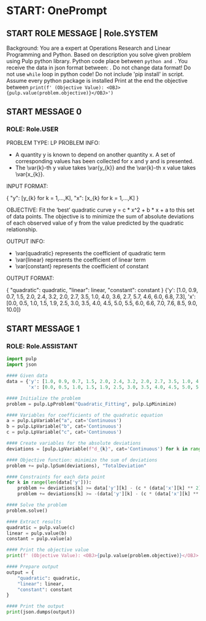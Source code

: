 # START: OnePrompt 
## START ROLE MESSAGE | Role.SYSTEM 
Background: You are a expert at Operations Research and Linear Programming and Python. Based on description you solve given problem using Pulp python library. Python code place between ```python and ```. You receive the data in json format between: <DATA></DATA>. Do not change data format! Do not use `while` loop in python code! Do not include 'pip install' in script. Assume every python package is installed Print at the end the objective between <OBJ></OBJ> `print(f' (Objective Value): <OBJ>{pulp.value(problem.objective)}</OBJ>')`  
## START MESSAGE 0 
### ROLE: Role.USER
<DESCRIPTION>
PROBLEM TYPE: LP
PROBLEM INFO:

- A quantity y is known to depend on another quantity x. A set of corresponding values has been collected for x and y and is presented.
- The \var{k}-th y value takes \var{y_{k}} and the \var{k}-th x value takes \var{x_{k}}.

INPUT FORMAT:

{
    "y": [y_{k} for k = 1,...,K],
    "x": [x_{k} for k = 1,...,K]
}


OBJECTIVE: Fit the ‘best’ quadratic curve y = c * x^2 + b * x + a to this set of data points. The objective is to minimize the sum of absolute deviations of each observed value of y from the value predicted by the quadratic relationship.

OUTPUT INFO:

- \var{quadratic} represents the coefficient of quadratic term
- \var{linear} represents the coefficient of linear term
- \var{constant} represents the coefficient of constant

OUTPUT FORMAT:

{
    "quadratic": quadratic,
    "linear": linear,
    "constant": constant
}
</DESCRIPTION>
<DATA>
{'y': [1.0, 0.9, 0.7, 1.5, 2.0, 2.4, 3.2, 2.0, 2.7, 3.5, 1.0, 4.0, 3.6, 2.7, 5.7, 4.6, 6.0, 6.8, 7.3], 'x': [0.0, 0.5, 1.0, 1.5, 1.9, 2.5, 3.0, 3.5, 4.0, 4.5, 5.0, 5.5, 6.0, 6.6, 7.0, 7.6, 8.5, 9.0, 10.0]}</DATA>


## START MESSAGE 1 
### ROLE: Role.ASSISTANT
```python
import pulp
import json

#### Given data
data = {'y': [1.0, 0.9, 0.7, 1.5, 2.0, 2.4, 3.2, 2.0, 2.7, 3.5, 1.0, 4.0, 3.6, 2.7, 5.7, 4.6, 6.0, 6.8, 7.3], 
        'x': [0.0, 0.5, 1.0, 1.5, 1.9, 2.5, 3.0, 3.5, 4.0, 4.5, 5.0, 5.5, 6.0, 6.6, 7.0, 7.6, 8.5, 9.0, 10.0]}

#### Initialize the problem
problem = pulp.LpProblem("Quadratic_Fitting", pulp.LpMinimize)

#### Variables for coefficients of the quadratic equation
a = pulp.LpVariable("a", cat='Continuous')
b = pulp.LpVariable("b", cat='Continuous')
c = pulp.LpVariable("c", cat='Continuous')

#### Create variables for the absolute deviations
deviations = [pulp.LpVariable(f"d_{k}", cat='Continuous') for k in range(len(data['y']))]

#### Objective function: minimize the sum of deviations
problem += pulp.lpSum(deviations), "TotalDeviation"

#### Constraints for each data point
for k in range(len(data['y'])):
    problem += deviations[k] >= data['y'][k] - (c * (data['x'][k] ** 2) + b * data['x'][k] + a), f"UpperBound_{k}"
    problem += deviations[k] >= -(data['y'][k] - (c * (data['x'][k] ** 2) + b * data['x'][k] + a)), f"LowerBound_{k}"

#### Solve the problem
problem.solve()

#### Extract results
quadratic = pulp.value(c)
linear = pulp.value(b)
constant = pulp.value(a)

#### Print the objective value
print(f' (Objective Value): <OBJ>{pulp.value(problem.objective)}</OBJ>')

#### Prepare output
output = {
    "quadratic": quadratic,
    "linear": linear,
    "constant": constant
}

#### Print the output
print(json.dumps(output))
```

